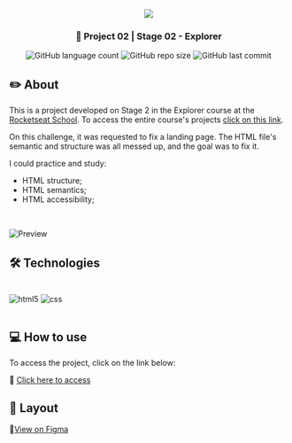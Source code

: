 <div align="center">
   <img src="https://www.rocketseat.com.br/assets/logos/explorer.svg" />
</div>
   <h3 align="center">🚀 Project 02 | Stage 02 - Explorer</h3>
<div align="center">
  <img alt="GitHub language count" src="https://img.shields.io/github/languages/count/jeadamek/treine-me">

  <img alt="GitHub repo size" src="https://img.shields.io/github/repo-size/jeadamek/treine-me">
  
  <img alt="GitHub last commit" src="https://img.shields.io/github/last-commit/jeadamek/treine-me?color=%231280BF">
  
 <!-- <a href="https://jeadamek.github.io/treine-me/"> ▶️ Access Project </a> -->
</div>   

## ✏️ About

This is a project developed on Stage 2 in the Explorer course at the [Rocketseat School](https://www.rocketseat.com.br/). To access the entire course's projects [click on this link](https://github.com/jeadamek/explorer-rocketseat).

On this challenge, it was requested to fix a landing page. The HTML file's semantic and structure was all messed up, and the goal was to fix it.

I could practice and study:

- HTML structure;
- HTML semantics;
- HTML accessibility;

<br/>

![Preview](https://user-images.githubusercontent.com/78454317/191859444-3934af88-d4f9-490a-9755-99d9874b2513.png)


## 🛠️ Technologies

<div style="display: inline_block"><br/>
  <img align="center" alt="html5" src="https://img.shields.io/badge/HTML5-E34F26?style=for-the-badge&logo=html5&logoColor=white" />
  <img align="center" alt="css" src="https://img.shields.io/badge/CSS3-1572B6?style=for-the-badge&logo=css3&logoColor=white" />
</div><br/>


## 💻 How to use

To access the project, click on the link below:

🔗 [Click here to access](https://jeadamek.github.io/treine-me/)


## 🎨 Layout

🔗[View on Figma](https://www.figma.com/file/rkDOHGPwwFtBNqEdHSuQPd/Projeto-02---Explorer?node-id=0%3A1)


